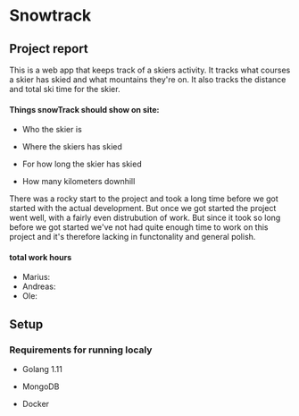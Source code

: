# Snowtrack

## Project report

This is a web app that keeps track of a skiers activity. It tracks what courses a skier has skied and what mountains they're on. It also tracks the distance and total ski time for the skier.

#### Things snowTrack should show on site:

* Who the skier is

* Where the skiers has skied

* For how long the skier has skied

* How many kilometers downhill

There was a rocky start to the project and took a long time before we got started with the actual development. But once we got started the project went well, with a fairly even distrubution of work. But since it took so long before we got started we've not had quite enough time to work on this project and it's therefore lacking in functonality and general polish.



#### total work hours

* Marius:	
* Andreas:	
* Ole:		

## Setup

### Requirements for running localy

* Golang 1.11

* MongoDB

* Docker